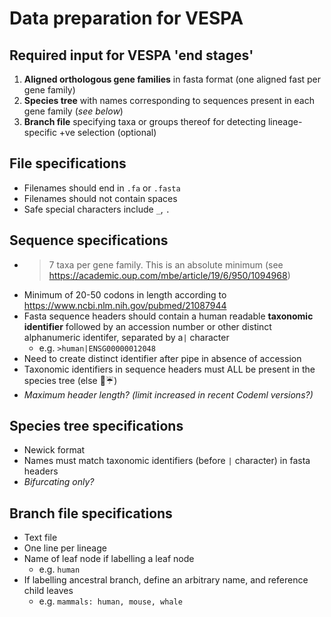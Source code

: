 # Data preparation for VESPA


## Required input for VESPA 'end stages'

1. **Aligned orthologous gene families** in fasta format (one aligned fast per gene family)
2. **Species tree** with names corresponding to sequences present in each gene family (*see below*)
3. **Branch file** specifying taxa or groups thereof for detecting lineage-specific +ve selection (optional)


## File specifications

- Filenames should end in `.fa` or `.fasta`
- Filenames should not contain spaces
- Safe special characters include `_`, `.`



## Sequence specifications

- > 7 taxa per gene family. This is an absolute minimum (see https://academic.oup.com/mbe/article/19/6/950/1094968)
- Minimum of 20-50 codons in length according to https://www.ncbi.nlm.nih.gov/pubmed/21087944
- Fasta sequence headers should contain a human readable **taxonomic identifier** followed by an accession number or other distinct alphanumeric identifer, separated by a`|` character
  - e.g. `>human|ENSG00000012048`
- Need to create distinct identifier after pipe in absence of accession
- Taxonomic identifiers in sequence headers must ALL be present in the species tree  (else 💩☔️)
- *Maximum header length? (limit increased in recent Codeml versions?)*


## Species tree specifications 

- Newick format
- Names must match taxonomic identifiers (before `|` character) in fasta headers
- *Bifurcating only?*


## Branch file specifications

- Text file
- One line per lineage
- Name of leaf node if labelling a leaf node
  - e.g. `human`
- If labelling ancestral branch, define an arbitrary name, and reference child leaves
  - e.g. `mammals: human, mouse, whale`